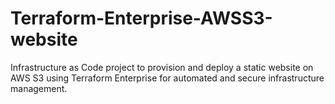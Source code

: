 # Terraform-Enterprise-AWSS3-website
Infrastructure as Code project to provision and deploy a static website on AWS S3 using Terraform Enterprise for automated and secure infrastructure management.
